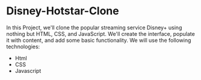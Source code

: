 # Disney-Hotstar-Clone
In this Project, we'll clone the popular streaming service Disney+ using nothing but HTML, CSS, and JavaScript. We'll create the interface, populate it with content, and add some basic functionality.
We will use the following technologies:

- Html
- CSS
- Javascript

